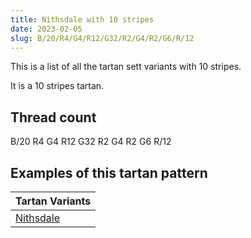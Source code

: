 ```yaml
---
title: Nithsdale with 10 stripes
date: 2023-02-05
slug: B/20/R4/G4/R12/G32/R2/G4/R2/G6/R/12
---
```

This is a list of all the tartan sett variants with 10 stripes.

It is a 10 stripes tartan.


## Thread count
B/20 R4 G4 R12 G32 R2 G4 R2 G6 R/12

## Examples of this tartan pattern

| Tartan Variants |
|---------------|
| [Nithsdale](/variants/b/20/r4/g4/r12/g32/r2/g4/r2/g6/r/12-b304080-g008000-rc00000)||
